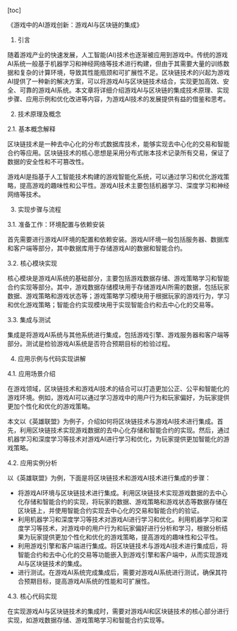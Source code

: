 
[toc]                    
                
                
《游戏中的AI游戏创新：游戏AI与区块链的集成》

1. 引言

随着游戏产业的快速发展，人工智能(AI)技术也逐渐被应用到游戏中。传统的游戏AI系统一般基于机器学习和神经网络等技术进行构建，但由于其需要大量的训练数据和复杂的计算环境，导致其性能瓶颈和可扩展性不足。区块链技术的兴起为游戏AI提供了一种新的解决方案，可以将游戏AI与区块链技术结合，实现更加高效、安全、可靠的游戏AI系统。本文章将详细介绍游戏AI与区块链的集成技术原理、实现步骤、应用示例和优化改进等内容，为游戏AI技术的发展提供有益的借鉴和思考。

2. 技术原理及概念

2.1. 基本概念解释

区块链技术是一种去中心化的分布式数据库技术，能够实现去中心化的交易和智能合约等应用。区块链技术的核心思想是采用分布式账本技术记录所有交易，保证了数据的安全性和不可篡改性。

游戏AI是指基于人工智能技术构建的游戏智能化系统，可以通过学习和优化游戏策略，提高游戏的趣味性和公平性。游戏AI技术主要包括机器学习、深度学习和神经网络等技术。

3. 实现步骤与流程

3.1. 准备工作：环境配置与依赖安装

首先需要进行游戏AI环境的配置和依赖安装。游戏AI环境一般包括服务器、数据库和客户端等部分，其中数据库用于存储游戏AI的数据和智能合约。

3.2. 核心模块实现

核心模块是游戏AI系统的基础部分，主要包括游戏数据存储、游戏策略学习和智能合约实现等部分。其中，游戏数据存储模块用于存储游戏AI所需的数据，包括玩家数据、游戏策略和游戏状态等；游戏策略学习模块用于根据玩家的游戏行为，学习和优化游戏策略；智能合约实现模块用于实现智能合约和去中心化的交易等。

3.3. 集成与测试

集成是将游戏AI系统与其他系统进行集成，包括游戏引擎、游戏服务器和客户端等部分。测试是检验游戏AI系统是否符合预期目标的检验过程。

4. 应用示例与代码实现讲解

4.1. 应用场景介绍

在游戏领域，区块链技术和游戏AI技术的结合可以打造更加公正、公平和智能化的游戏环境。例如，游戏AI可以通过学习游戏中的用户行为和玩家偏好，为玩家提供更加个性化和优化的游戏策略。

本文以《英雄联盟》为例子，介绍如何将区块链技术与游戏AI技术进行集成。首先，利用区块链技术实现游戏数据的去中心化存储和智能合约的实现。然后，通过机器学习和深度学习等技术对游戏AI进行学习和优化，为玩家提供更加智能化的游戏策略。

4.2. 应用实例分析

以《英雄联盟》为例，下面是将区块链技术和游戏AI技术进行集成的步骤：

- 将游戏AI环境与区块链技术进行集成。利用区块链技术实现游戏数据的去中心化存储和智能合约的实现，将玩家的数据、游戏策略和游戏状态等数据存储在区块链上，并使用智能合约实现去中心化的交易和智能合约的验证。
- 利用机器学习和深度学习等技术对游戏AI进行学习和优化。利用机器学习和深度学习等技术，对游戏中的用户行为和玩家偏好进行分析和学习，根据分析结果为玩家提供更加个性化和优化的游戏策略，提高游戏的趣味性和公平性。
- 利用游戏引擎和客户端进行集成。将区块链技术与游戏AI技术进行集成后，将智能合约和去中心化的交易等功能嵌入到游戏引擎和客户端中，从而实现游戏AI与区块链技术的集成。
- 进行测试。在游戏AI系统完成集成后，需要对游戏AI系统进行测试，确保其符合预期目标，提高游戏AI系统的性能和可扩展性。

4.3. 核心代码实现

在实现游戏AI与区块链技术的集成时，需要对游戏AI和区块链技术的核心部分进行实现，如游戏数据存储、游戏策略学习和智能合约实现等。

